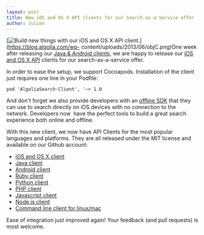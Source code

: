 ```yaml
---
layout: post
title: New iOS and OS X API clients for our Search-as-a-Service offer
author: Julien
---
```


[![Build new things with our iOS and OS X API
client.][1]](https://blog.algolia.com/wp-
content/uploads/2013/06/objC.png)One week after releasing our [Java & Android
clients][2], we are happy to release our [iOS and
OS X API][3] clients for
our search-as-a-service offer.

In order to ease the setup, we support Cocoapods. Installation of the client
just requires one line in your Podfile:

`pod 'AlgoliaSearch-Client', '~> 1.0`

And don't forget we also provide developers with an [offline
SDK][4] that they can use to search directly on
iOS devices with no connection to the network. Developers now  have the
perfect tools to build a great search experience both online and offline.

With this new client, we now have API Clients for the most popular languages
and platforms. They are all released under the MIT license and available on
our Github account:

  * [iOS and OS X client][5]
  * [Java client][6]
  * [Android client][7]
  * [Ruby client][8]
  * [Python client][9]
  * [PHP client][10]
  * [Javascript client][11]
  * [Node.js client][12]
  * [Command line client for linux/mac][13]

Ease of integration just improved again! Your feedback (and pull requests) is
most welcome.


[1]: /algoliasearch-jekyll-hyde/assets/objC.png
[2]: http://blog.algolia.com/discover-our-new-java-android-search-as-a-service-api-clients-at-droidcon-paris/
[3]: https://github.com/algolia/algoliasearch-client-objc
[4]: http://www.algolia.com/doc/ios/
[5]: https://github.com/algolia/algoliasearch-client-objc
[6]: https://github.com/algolia/algoliasearch-client-java
[7]: https://github.com/algolia/algoliasearch-client-android
[8]: https://github.com/algolia/algoliasearch-client-ruby
[9]: https://github.com/algolia/algoliasearch-client-python
[10]: https://github.com/algolia/algoliasearch-client-php
[11]: https://github.com/algolia/algoliasearch-client-js
[12]: https://github.com/algolia/algoliasearch-client-node
[13]: https://github.com/algolia/algoliasearch-client-cmd
